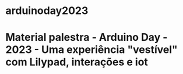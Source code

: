 # arduinoday2023
# Material palestra - Arduino Day - 2023 - Uma experiência "vestível" com Lilypad, interações e iot
# 



